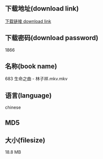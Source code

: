## 下载地址(download link)
[下载链接 download link](https://voluble-croquembouche-d321dc.netlify.app/?s=683+%E7%94%9F%E5%91%BD%E4%B9%8B%E6%9B%B2+-+%E6%9E%97%E5%AD%90%E7%A5%A5.mkv)

## 下载密码(download password)
1866

## 名称(book name)
683 生命之曲 - 林子祥.mkv.mkv

## 语言(language)
chinese

## MD5


## 大小(filesize)
18.8 MB
